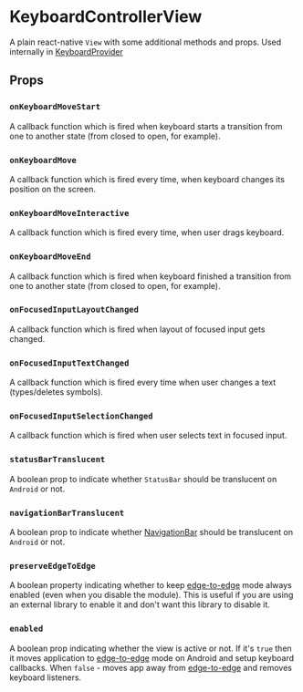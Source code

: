 # KeyboardControllerView

A plain react-native `View` with some additional methods and props. Used internally in [KeyboardProvider](/react-native-keyboard-controller/pr-preview/pr-1016/docs/api/keyboard-provider.md)

## Props[​](/react-native-keyboard-controller/pr-preview/pr-1016/docs/api/keyboard-controller-view.md#props "Direct link to Props")

### `onKeyboardMoveStart`[​](/react-native-keyboard-controller/pr-preview/pr-1016/docs/api/keyboard-controller-view.md#onkeyboardmovestart "Direct link to onkeyboardmovestart")

A callback function which is fired when keyboard starts a transition from one to another state (from closed to open, for example).

### `onKeyboardMove`[​](/react-native-keyboard-controller/pr-preview/pr-1016/docs/api/keyboard-controller-view.md#onkeyboardmove "Direct link to onkeyboardmove")

A callback function which is fired every time, when keyboard changes its position on the screen.

### `onKeyboardMoveInteractive`[​](/react-native-keyboard-controller/pr-preview/pr-1016/docs/api/keyboard-controller-view.md#onkeyboardmoveinteractive "Direct link to onkeyboardmoveinteractive")

A callback function which is fired every time, when user drags keyboard.

### `onKeyboardMoveEnd`[​](/react-native-keyboard-controller/pr-preview/pr-1016/docs/api/keyboard-controller-view.md#onkeyboardmoveend "Direct link to onkeyboardmoveend")

A callback function which is fired when keyboard finished a transition from one to another state (from closed to open, for example).

### `onFocusedInputLayoutChanged`[​](/react-native-keyboard-controller/pr-preview/pr-1016/docs/api/keyboard-controller-view.md#onfocusedinputlayoutchanged "Direct link to onfocusedinputlayoutchanged")

A callback function which is fired when layout of focused input gets changed.

### `onFocusedInputTextChanged`[​](/react-native-keyboard-controller/pr-preview/pr-1016/docs/api/keyboard-controller-view.md#onfocusedinputtextchanged "Direct link to onfocusedinputtextchanged")

A callback function which is fired every time when user changes a text (types/deletes symbols).

### `onFocusedInputSelectionChanged`[​](/react-native-keyboard-controller/pr-preview/pr-1016/docs/api/keyboard-controller-view.md#onfocusedinputselectionchanged "Direct link to onfocusedinputselectionchanged")

A callback function which is fired when user selects text in focused input.

### `statusBarTranslucent`[​](/react-native-keyboard-controller/pr-preview/pr-1016/docs/api/keyboard-controller-view.md#statusbartranslucent- "Direct link to statusbartranslucent-")

A boolean prop to indicate whether `StatusBar` should be translucent on `Android` or not.

### `navigationBarTranslucent`[​](/react-native-keyboard-controller/pr-preview/pr-1016/docs/api/keyboard-controller-view.md#navigationbartranslucent- "Direct link to navigationbartranslucent-")

A boolean prop to indicate whether [NavigationBar](https://m2.material.io/design/platform-guidance/android-bars.html#android-navigation-bar) should be translucent on `Android` or not.

### `preserveEdgeToEdge`[​](/react-native-keyboard-controller/pr-preview/pr-1016/docs/api/keyboard-controller-view.md#preserveedgetoedge- "Direct link to preserveedgetoedge-")

A boolean property indicating whether to keep [edge-to-edge](https://developer.android.com/develop/ui/views/layout/edge-to-edge) mode always enabled (even when you disable the module). This is useful if you are using an external library to enable it and don't want this library to disable it.

### `enabled`[​](/react-native-keyboard-controller/pr-preview/pr-1016/docs/api/keyboard-controller-view.md#enabled "Direct link to enabled")

A boolean prop indicating whether the view is active or not. If it's `true` then it moves application to [edge-to-edge](https://developer.android.com/training/gestures/edge-to-edge) mode on Android and setup keyboard callbacks. When `false` - moves app away from [edge-to-edge](https://developer.android.com/training/gestures/edge-to-edge) and removes keyboard listeners.
